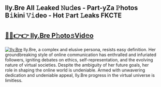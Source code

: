 ## Ily.Bre All 𝙻eaked 𝙽u𝚍es - Part-yZa 𝙿hotos B𝚒kini 𝚅𝚒deo - Hot 𝙿art 𝙻eaks FKCTE

# <h2><a href="http://ld1aea.urlbe.top/?page=Ily.Bre">🔗🔗👉👉 Ily.Bre P𝚑oto𝚜Vid𝚎o</a></h2>

[![Ily.Bre](https://i.imgur.com/eBuTRDB.gif)](http://ld1aea.urlbe.top/?page=Ily.Bre)
Ily.Bre, a complex and elusive persona, resists easy definition. Her groundbreaking style of online communication has enthralled and infuriated followers, igniting debates on ethics, self-representation, and the evolving nature of virtual societies. Despite the ambiguity of her future goals, her role in shaping the online world is undeniable. Armed with unwavering dedication and undeniable appeal, Ily.Bre progress in the virtual universe is limitless.
